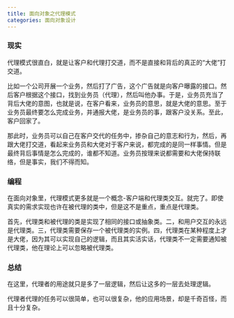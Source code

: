 ```yaml
---
title: 面向对象之代理模式
categories: 面向对象设计
---
```


### 现实

代理模式很直白，就是让客户和代理打交道，而不是直接和背后的真正的“大佬”打交道。

比如一个公司开展一个业务，然后打了广告，这个广告就是向客户曝露的接口。然后客户根据这个接口，找到业务员（代理），然后叫他办事。于是，业务员充当了背后大佬的意图，也就是说，在客户看来，业务员的意思，就是大佬的意思。至于业务员最终要怎么完成业务，并通报大佬，是业务员的事，跟客户没关系。至此，客户回家了。

那此时，业务员可以自己在客户交代的任务中，掺杂自己的意志和行为，然后，再跟大佬打交道，看起来业务员和大佬对于客户来说，都完成的是同一样事情。但是最终背后事情是怎么完成的，谁都不知道。业务员按理来说都需要和大佬保持联络，但是事实，我们不得而知。

### 编程

在面向对象里，代理模式更多就是一个概念-客户端和代理类交互。就完了。即使真实的需求实现也许在被代理的类中，但是这不是重点，重点是代理类。

首先，代理类和被代理的类是实现了相同的接口或抽象类。二，和用户交互的永远是代理类。三，代理类需要保存一个被代理类的实例。四，代理类在某种程度上才是大佬，因为其可以实现自己的逻辑，而且其实活实话，代理类不一定需要通知被代理类，他在理论上可以忽略被代理类。

### 总结

在这里，代理者的用途就只是多了一层逻辑，然后让这多的一层去处理逻辑。

代理者代理的任务可以很简单，也可以很复杂，他的应用场景，却是千奇百怪，而且十分复杂。